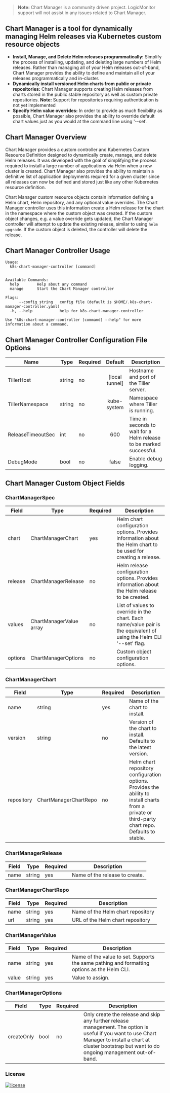 > **Note:** Chart Manager is a community driven project. LogicMonitor support will not assist in any issues related to Chart Manager.

## Chart Manager is a tool for dynamically managing Helm releases via Kubernetes custom resource objects

-  **Install, Manage, and Delete Helm releases programmatically:**
Simplify the process of installing, updating, and deleting large numbers of
Helm releases. Rather than managing all of your Helm releases out-of-band,
Chart Manager provides the ability to define and maintain all of your releases
programmatically and in-cluster.
-  **Dynamically install versioned Helm charts from public or private repositories:**
Chart Manager supports creating Helm releases from charts stored in the public
stable repository as well as custom private repositories.
**Note:** Support for repositories requiring authentication is not yet implemented
-  **Specify Helm value overrides:** In order to provide as much flexibility as
possible, Chart Manager also provides the ability to override default chart
values just as you would at the command line using '--set'.

## Chart Manager Overview
Chart Manager provides a custom controller and Kubernetes Custom Resource
Definition designed to dynamically create, manage, and delete Helm releases.
It was developed with the goal of simplifying the process required to install a
large number of applications via Helm when a new cluster is created. Chart
Manager also provides the ability to maintain a definitive list of application
deployments required for a given cluster since all releases can now be
defined and stored just like any other Kubernetes resource definition.

Chart Manager custom resource objects contain information defining a Helm
chart, Helm repository, and any optional value overrides. The Chart Manager
controller uses this information create a Helm release for the chart in the
namespace where the custom object was created. If the custom object changes,
e.g. a value override gets updated, the Chart Manager controller will attempt
to update the existing release, similar to using ```helm upgrade```. If
the custom object is deleted, the controller will delete the release.

## Chart Manager Controller Usage
```
Usage:
  k8s-chart-manager-controller [command]


Available Commands:
  help        Help about any command
  manage      Start the Chart Manager controller

Flags:
      --config string   config file (default is $HOME/.k8s-chart-manager-controller.yaml)
  -h, --help            help for k8s-chart-manager-controller

Use "k8s-chart-manager-controller [command] --help" for more information about a command.
```

## Chart Manager Controller Configuration File Options
| Name              | Type   | Required | Default        | Description                                                         |
|-------------------|--------|----------|:--------------:|---------------------------------------------------------------------|
| TillerHost        | string | no       | [local tunnel] | Hostname and port of the Tiller server.                             |
| TillerNamespace   | string | no       | kube-system    | Namespace where Tiller is running.                                  |
| ReleaseTimeoutSec | int    | no       | 600            | Time in seconds to wait for a Helm release to be marked successful. |
| DebugMode         | bool   | no       | false          | Enable debug logging.                                               |

## Chart Manager Custom Object Fields
### ChartManagerSpec

| Field   | Type                     | Required | Description  |
|---------|--------------------------|----------|--------------|
| chart   | ChartManagerChart        | yes      | Helm chart configuration options. Provides information about the Helm chart to be used for creating a release. |
| release | ChartManagerRelease      | no       | Helm release configuration options. Provides information about the Helm release to be created. |
| values  | ChartManagerValue array  | no       | List of values to override in the chart. Each name/value pair is the equivalent of using the Helm CLI '--set' flag. |
| options | ChartManagerOptions      | no       | Custom object configuration options. |

### ChartManagerChart

| Field      | Type                  | Required | Description |
|------------|-----------------------|----------|-------------|
| name       | string                | yes      | Name of the chart to install. |
| version    | string                | no       | Version of the chart to install. Defaults to the latest version. |
| repository | ChartManagerChartRepo | no       | Helm chart repository configuration options. Provides the ability to install charts from a private or third-party chart repo. Defaults to stable. |

### ChartManagerRelease

| Field      | Type                  | Required | Description |
|------------|-----------------------|----------|-------------|
| name       | string                | yes      | Name of the release to create. |


### ChartManagerChartRepo
| Field     | Type   | Required | Description                       |
|-----------|--------|----------|-----------------------------------|
| name      | string | yes      | Name of the Helm chart repository |
| url       | string | yes      | URL of the Helm chart repository  |

### ChartManagerValue

| Field | Type   | Required | Description |
|-------|--------|----------|-------------|
| name  | string | yes      | Name of the value to set. Supports the same pathing and formatting options as the Helm CLI. |
| value | string | yes      | Value to assign. |

### ChartManagerOptions

| Field      | Type | Required | Description |
|------------|------|----------|-------------|
| createOnly | bool | no       | Only create the release and skip any further release management. The option is useful if you want to use Chart Manager to install a chart at cluster bootstrap but want to do ongoing management out-of-band. |

### License
[![license](https://img.shields.io/github/license/logicmonitor/k8s-argus.svg?style=flat-square)](https://github.com/logicmonitor/k8s-argus/blob/master/LICENSE)
